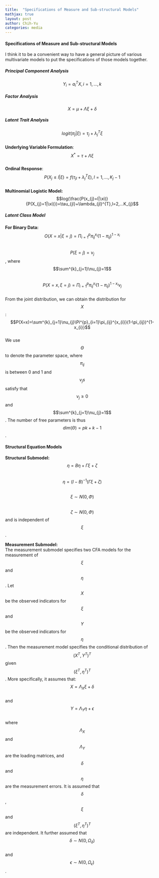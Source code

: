 ```yaml
---
title:  "Specifications of Measure and Sub-structural Models"
mathjax: true
layout: post
author: Chih-Yu
categories: media
---  
```


#### Specifications of Measure and Sub-structural Models
I think it to be a convenient way to have a general picture of various multivariate models to put the specifications of those models together. <br>

##### Principal Component Analysis
$$Y_{i}=a_{i}^{T}X,i=1,...,k$$

##### Factor Analysis
$$X=\mu + \Lambda\xi+\delta$$

##### Latent Trait Analysis
$$logit(\pi_{j}|\xi)=\tau_{j}+\lambda_{j}^{T}\xi$$<br>
__Underlying Variable Formulation__:<br>
$$X^{*}=\tau+\Lambda\xi$$<br>
__Ordinal Response__:<br>
$$P(X_{j}\le l|\xi)=f(\tau_{jl}+\lambda_{j}^{T}\xi),l=1,...,K_{j}-1$$<br>
__Multinomial Logistic Model:__<br>
$$log(\frac{P(x_{j}=l|\xi)}{P(X_{j}=1|\xi)})=\tau_{jl}+\lambda_{jl}^{T},l=2,...K_{j}$$

##### Latent Class Model
__For Binary Data:__<br>
$$O(X=x|\xi=j)=\Pi_{i=1}^{p}\pi_{ij}^{x_{i}}(1-\pi_{ij})^{1-x_{i}}$$<br>
$$P(\xi=j)=\nu_{j}$$, where $$\sum^{k}_{j=1}\nu_{j}=1$$<br>
$$P(X=x,\xi=j)=\Pi_{i=1}^{p}\pi_{ij}^{x_{i}}(1-\pi_{ij})^{1-x_{i}}\nu_{j}$$<br>
From the joint distribution, we can obtain the distribution for $$X$$:<br>
$$P(X=x)=\sum^{k}_{j=1}\nu_{j}\Pi^{p}_{i=1}\pi_{ij}^{x_{i}}(1-\pi_{ij})^{1-x_{i}}$$<br>
We use $$\Theta$$ to denote the parameter space, where $$\pi_{ij}$$ is between 0 and 1 and $$\nu_{j}s$$ satisfy that $$\nu_{j}\ge 0$$ and $$\sum^{k}_{j=1}\nu_{j}=1$$. The number of free parameters is thus $$dim(\Theta)=pk+k-1$$.<br>

#### Structural Equation Models
__Structural Submodel:__<br>
$$\eta=B\eta+\Gamma\xi+\zeta$$<br>
$$\eta=(I-B)^{-1}(\Gamma\xi+\zeta)$$<br>
$$\xi\sim N(0,\Phi)$$<br>
$$\zeta\sim N(0,\Phi)$$ and is independent of $$\xi$$.<br>

__Measurement Submodel:__<br>
The measurement submodel specifies two CFA models for the measurement of $$\xi$$ and $$\eta$$. Let $$X$$ be the observed indicators for $$\xi$$ and $$Y$$ be the observed indicators for $$\eta$$. Then the measurement model specifies the conditional distribution of $$(X^{T},Y^{T})^{T}$$ given $$(\xi^{T},\eta^{T})^{T}$$. More specifically, it assumes that:<br>
$$X=\Lambda_{X}\xi+\delta$$<br>
and <br>
$$Y=\Lambda_{Y}\eta+\epsilon$$<br>
where $$\Lambda_{X}$$ and $$\Lambda_{Y}$$ are the loading matrices, and $$\delta$$ and $$\eta$$ are the measurement errors. It is assumed that $$\delta$$, $$\xi$$ and $$(\xi^{T},\eta^{T})^{T}$$ are independent. It further assumed that<br>
$$\delta\sim N(0,\Omega_{\delta})$$<br>
and<br>
$$\epsilon\sim N(0,\Omega_{\epsilon})$$.
